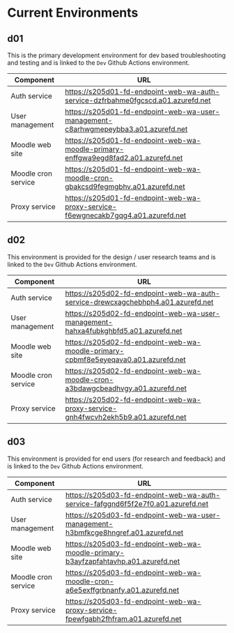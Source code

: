 # Current Environments

## d01

This is the primary development environment for dev based troubleshooting and testing and is linked to the `Dev` Github Actions environment.

| Component | URL | 
| -------- | ------- | 
| Auth service | https://s205d01-fd-endpoint-web-wa-auth-service-dzfrbahme0fgcscd.a01.azurefd.net | 
| User management | https://s205d01-fd-endpoint-web-wa-user-management-c8arhwgmepeybba3.a01.azurefd.net |
| Moodle web site | https://s205d01-fd-endpoint-web-wa-moodle-primary-enffgwa9egd8fad2.a01.azurefd.net |
| Moodle cron service | https://s205d01-fd-endpoint-web-wa-moodle-cron-gbakcsd9fegmgbhv.a01.azurefd.net |
| Proxy service | https://s205d01-fd-endpoint-web-wa-proxy-service-f6ewgnecakb7gqg4.a01.azurefd.net |

## d02

This environment is provided for the design / user research teams and is linked to the `Dev` Github Actions environment.

| Component | URL | 
| -------- | ------- | 
| Auth service | https://s205d02-fd-endpoint-web-wa-auth-service-drewcxagchebhph4.a01.azurefd.net | 
| User management | https://s205d02-fd-endpoint-web-wa-user-management-hahxa4fubkghbfd5.a01.azurefd.net |
| Moodle web site | https://s205d02-fd-endpoint-web-wa-moodle-primary-cpbmf8e5eyeqava0.a01.azurefd.net |
| Moodle cron service | https://s205d02-fd-endpoint-web-wa-moodle-cron-a3bdawgcbeadhvgy.a01.azurefd.net |
| Proxy service | https://s205d02-fd-endpoint-web-wa-proxy-service-gnh4fwcvh2ekh5b9.a01.azurefd.net |

## d03

This environment is provided for end users (for research and feedback) and is linked to the `Dev` Github Actions environment.

| Component | URL | 
| -------- | ------- | 
| Auth service | https://s205d03-fd-endpoint-web-wa-auth-service-fafggnd6f5f2e7f0.a01.azurefd.net | 
| User management | https://s205d03-fd-endpoint-web-wa-user-management-h3bmfkcge8hngref.a01.azurefd.net |
| Moodle web site | https://s205d03-fd-endpoint-web-wa-moodle-primary-b3ayfzapfahtavhp.a01.azurefd.net |
| Moodle cron service | https://s205d03-fd-endpoint-web-wa-moodle-cron-a6e5exffgrbnanfy.a01.azurefd.net |
| Proxy service | https://s205d03-fd-endpoint-web-wa-proxy-service-fpewfgabh2fhfram.a01.azurefd.net |
